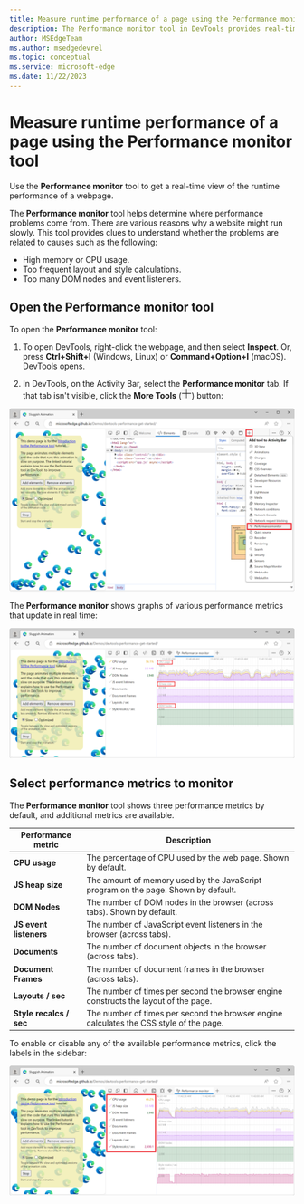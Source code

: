 ```yaml
---
title: Measure runtime performance of a page using the Performance monitor tool
description: The Performance monitor tool in DevTools provides real-time performance metrics to help investigate performance issues.
author: MSEdgeTeam
ms.author: msedgedevrel
ms.topic: conceptual
ms.service: microsoft-edge
ms.date: 11/22/2023
---
```

# Measure runtime performance of a page using the Performance monitor tool

Use the **Performance monitor** tool to get a real-time view of the runtime performance of a webpage.

The **Performance monitor** tool helps determine where performance problems come from.  There are various reasons why a website might run slowly.  This tool provides clues to understand whether the problems are related to causes such as the following:
*  High memory or CPU usage.
*  Too frequent layout and style calculations.
*  Too many DOM nodes and event listeners.


<!-- ====================================================================== -->
## Open the Performance monitor tool

To open the **Performance monitor** tool:

1. To open DevTools, right-click the webpage, and then select **Inspect**.  Or, press **Ctrl+Shift+I** (Windows, Linux) or **Command+Option+I** (macOS).  DevTools opens.

1. In DevTools, on the Activity Bar, select the **Performance monitor** tab.  If that tab isn't visible, click the **More Tools** (![More Tools icon](./performance-monitor-tool-images/more-tools-icon-light-theme.png)) button:

![The More Tools menu, showing the Performance monitor menu command](./performance-monitor-tool-images/open.png)

The **Performance monitor** shows graphs of various performance metrics that update in real time:

![What the Performance monitor tool looks like when it is first opened](./performance-monitor-tool-images/first-open.png)


<!-- ====================================================================== -->
## Select performance metrics to monitor

The **Performance monitor** tool shows three performance metrics by default, and additional metrics are available.

| Performance metric | Description |
|---|---|
| **CPU usage** | The percentage of CPU used by the web page.  Shown by default. |
| **JS heap size** | The amount of memory used by the JavaScript program on the page.  Shown by default. |
| **DOM Nodes** | The number of DOM nodes in the browser (across tabs).  Shown by default. |
| **JS event listeners** | The number of JavaScript event listeners in the browser (across tabs). |
| **Documents** | The number of document objects in the browser (across tabs). |
| **Document Frames** | The number of document frames in the browser (across tabs). |
| **Layouts / sec** | The number of times per second the browser engine constructs the layout of the page. |
| **Style recalcs / sec** | The number of times per second the browser engine calculates the CSS style of the page. |

To enable or disable any of the available performance metrics, click the labels in the sidebar:

![The Performance monitor sidebar, showing various metrics that can be toggled](./performance-monitor-tool-images/metrics.png)
